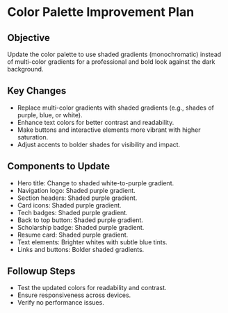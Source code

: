 # Color Palette Improvement Plan

## Objective
Update the color palette to use shaded gradients (monochromatic) instead of multi-color gradients for a professional and bold look against the dark background.

## Key Changes
- Replace multi-color gradients with shaded gradients (e.g., shades of purple, blue, or white).
- Enhance text colors for better contrast and readability.
- Make buttons and interactive elements more vibrant with higher saturation.
- Adjust accents to bolder shades for visibility and impact.

## Components to Update
- Hero title: Change to shaded white-to-purple gradient.
- Navigation logo: Shaded purple gradient.
- Section headers: Shaded purple gradient.
- Card icons: Shaded purple gradient.
- Tech badges: Shaded purple gradient.
- Back to top button: Shaded purple gradient.
- Scholarship badge: Shaded purple gradient.
- Resume card: Shaded purple gradient.
- Text elements: Brighter whites with subtle blue tints.
- Links and buttons: Bolder shaded gradients.

## Followup Steps
- Test the updated colors for readability and contrast.
- Ensure responsiveness across devices.
- Verify no performance issues.

